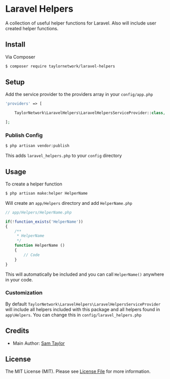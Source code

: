 # Laravel Helpers

A collection of useful helper functions for Laravel. Also will include user created helper functions.

## Install

Via Composer

``` bash
$ composer require taylornetwork/laravel-helpers
```

## Setup

Add the service provider to the providers array in your `config/app.php`

``` php
'providers' => [

	TaylorNetwork\LaravelHelpers\LaravelHelpersServiceProvider::class,

];
```

### Publish Config

``` bash
$ php artisan vendor:publish
```

This adds `laravel_helpers.php` to your `config` directory

## Usage

To create a helper function 

``` bash
$ php artisan make:helper HelperName
```

Will create an `app/Helpers` directory and add `HelperName.php`

``` php 
// app/Helpers/HelperName.php

if(!function_exists('HelperName'))
{
	/**
	 * HelperName 
	 */ 
	function HelperName ()
	{
		// Code
	}
}
```

This will automatically be included and you can call `HelperName()` anywhere in your code.

### Customization

By default `TaylorNetwork\LaravelHelpers\LaravelHelpersServiceProvider` will include all helpers included with this package and all helpers found in `app\Helpers`. You can change this in `config/laravel_helpers.php`


## Credits

- Main Author: [Sam Taylor][link-author]

## License

The MIT License (MIT). Please see [License File](LICENSE.md) for more information.

[link-author]: https://github.com/taylornetwork